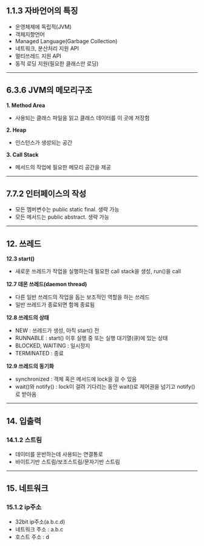 ## 1.1.3 자바언어의 특징
* 운영체제에 독립적(JVM)
* 객체지향언어
* Managed Language(Garbage Collection)
* 네트워크, 분산처리 지원 API
* 멀티쓰레드 지원 API
* 동적 로딩 지원(필요한 클래스만 로딩)

***

## 6.3.6 JVM의 메모리구조

**1. Method Area**
* 사용되는 클래스 파일을 읽고 클래스 데이터를 이 곳에 저장함

**2. Heap**
* 인스턴스가 생성되는 공간

**3. Call Stack**
* 메서드의 작업에 필요한 메모리 공간을 제공

*** 

## 7.7.2 인터페이스의 작성
* 모든 멤버변수는 public static final. 생략 가능
* 모든 메서드는 public abstract. 생략 가능

***

## 12. 쓰레드
**12.3 start()**
* 새로운 쓰레드가 작업을 실행하는데 필요한 call stack을 생성, run()을 call

**12.7 데몬 쓰레드(daemon thread)**
* 다른 일반 쓰레드의 작업을 돕는 보조적인 역할을 하는 쓰레드
* 일반 쓰레드가 종료되면 함께 종료됨

**12.8 쓰레드의 상태**
* NEW : 쓰레드가 생성, 아직 start() 전
* RUNNABLE : start() 이후 실행 중 또는 실행 대기열(큐)에 있는 상태
* BLOCKED, WAITING : 일시정지
* TERMINATED : 종료

**12.9 쓰레드의 동기화**
* synchronized : 객체 혹은 메서드에 lock을 걸 수 있음
* wait()와 notify() : lock이 걸려 기다리는 동안 wait()로 제어권을 넘기고 notify()로 받아옴

***

## 14. 입출력
### 14.1.2 스트림
* 데이터를 운반하는데 사용되는 연결통로
* 바이트기반 스트림/보조스트림/문자기반 스트림

***

## 15. 네트워크
### 15.1.2 ip주소
* 32bit ip주소(a.b.c.d)
* 네트워크 주소 : a.b.c
* 호스트 주소 : d
